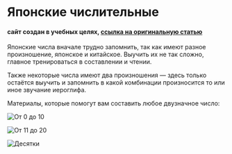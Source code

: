 # Японские числительные
#### сайт создан в учебных целях, [ссылка на оригинальную статью](https://galitravel.ru/yaponskie-tsifry/)


Японские числа вначале трудно запомнить, так как имеют разное произношение, японское и китайское. Выучить их не так сложно, главное тренироваться в составлении и чтении.

Также некоторые числа имеют два произношения — здесь только остаётся выучить и запомнить в какой комбинации произносится то или иное звучание иероглифа.

Материалы, которые помогут вам составить любое двузначное число:

![От 0 до 10](./assets/0-10.png)

![От 11 до 20](./assets/11-20.png)

![Десятки](./assets/десятки.png)